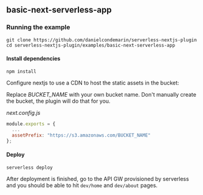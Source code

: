 ## basic-next-serverless-app

### Running the example

```shell
git clone https://github.com/danielcondemarin/serverless-nextjs-plugin
cd serverless-nextjs-plugin/examples/basic-next-serverless-app
```

#### Install dependencies

```shell
npm install
```

Configure nextjs to use a CDN to host the static assets in the bucket:

Replace _BUCKET_NAME_ with your own bucket name. Don't manually create the bucket, the plugin will do that for you.

_next.config.js_

```js
module.exports = {
  ...
  assetPrefix: "https://s3.amazonaws.com/BUCKET_NAME"
};
```

#### Deploy

`serverless deploy`

After deployment is finished, go to the API GW provisioned by serverless and you should be able to hit `dev/home` and `dev/about` pages.

